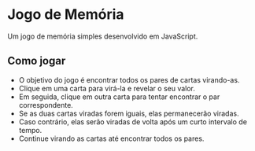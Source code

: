 ﻿# Jogo de Memória

Um jogo de memória simples desenvolvido em JavaScript.

## Como jogar

- O objetivo do jogo é encontrar todos os pares de cartas virando-as.
- Clique em uma carta para virá-la e revelar o seu valor.
- Em seguida, clique em outra carta para tentar encontrar o par correspondente.
- Se as duas cartas viradas forem iguais, elas permanecerão viradas.
- Caso contrário, elas serão viradas de volta após um curto intervalo de tempo.
- Continue virando as cartas até encontrar todos os pares.
